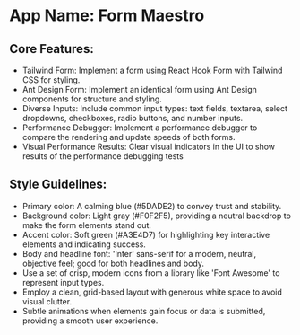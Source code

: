 # **App Name**: Form Maestro

## Core Features:

- Tailwind Form: Implement a form using React Hook Form with Tailwind CSS for styling.
- Ant Design Form: Implement an identical form using Ant Design components for structure and styling.
- Diverse Inputs: Include common input types: text fields, textarea, select dropdowns, checkboxes, radio buttons, and number inputs.
- Performance Debugger: Implement a performance debugger to compare the rendering and update speeds of both forms.
- Visual Performance Results: Clear visual indicators in the UI to show results of the performance debugging tests

## Style Guidelines:

- Primary color: A calming blue (#5DADE2) to convey trust and stability.
- Background color: Light gray (#F0F2F5), providing a neutral backdrop to make the form elements stand out.
- Accent color: Soft green (#A3E4D7) for highlighting key interactive elements and indicating success.
- Body and headline font: 'Inter' sans-serif for a modern, neutral, objective feel; good for both headlines and body.
- Use a set of crisp, modern icons from a library like 'Font Awesome' to represent input types.
- Employ a clean, grid-based layout with generous white space to avoid visual clutter.
- Subtle animations when elements gain focus or data is submitted, providing a smooth user experience.